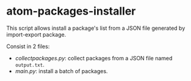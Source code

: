 atom-packages-installer
=======================

This script allows install a package's list from a JSON file generated by import-export package.

Consist in 2 files:

- _collectpackages.py_: collect packages from a JSON file named `output.txt`.
- _main.py_: install a batch of packages.
